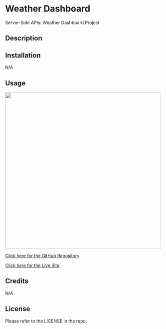 # Weather Dashboard

Server-Side APIs: Weather Dashboard Project

## Description

## Installation

N/A

## Usage

<img src="#" width = 500px />

<a href="https://github.com/elvislau74/weather-dashboard">Click here for the GitHub Repository</a>

<a href="https://elvislau74.github.io/weather-dashboard/">Click here for the Live Site</a>

## Credits

N/A

## License 

Please refer to the LICENSE in the repo.
